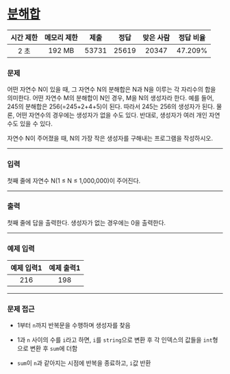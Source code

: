 # [분해합](https://www.acmicpc.net/problem/2231)

<div align = center>

| 시간 제한 | 메모리 제한 | 제출  | 정답  | 맞은 사람 | 정답 비율 |
| :-------: | :---------: | :---: | :---: | :-------: | :-------: |
|   2 초    |   192 MB    | 53731 | 25619 |   20347   |  47.209%  |

</div>

### 문제

어떤 자연수 N이 있을 때, 그 자연수 N의 분해합은 N과 N을 이루는 각 자리수의 합을 의미한다. 어떤 자연수 M의 분해합이 N인 경우, M을 N의 생성자라 한다. 예를 들어, 245의 분해합은 256(=245+2+4+5)이 된다. 따라서 245는 256의 생성자가 된다. 물론, 어떤 자연수의 경우에는 생성자가 없을 수도 있다. 반대로, 생성자가 여러 개인 자연수도 있을 수 있다.

자연수 N이 주어졌을 때, N의 가장 작은 생성자를 구해내는 프로그램을 작성하시오.

---

### 입력

첫째 줄에 자연수 N(1 ≤ N ≤ 1,000,000)이 주어진다.

---

### 출력

첫째 줄에 답을 출력한다. 생성자가 없는 경우에는 0을 출력한다.

---

### 예제 입력

| 예제 입력1 | 예제 출력1 |
| :--------: | :--------: |
|    216     |    198     |

---

### 문제 접근

  - 1부터 `n`까지 반복문을 수행하며 생성자를 찾음

  - 1과 `n` 사이의 수를 `i`라고 하면, `i`를 `string`으로 변환 후 각 인덱스의 값들을 `int`형으로 변환 후 `sum`에 더함

  - `sum`이 `n`과 같아지는 시점에 반복을 종료하고, `i`값 반환